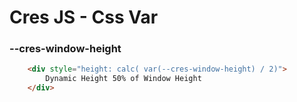 # Cres JS - Css Var

### --cres-window-height

```html
    <div style="height: calc( var(--cres-window-height) / 2)">
        Dynamic Height 50% of Window Height
    </div>
```
